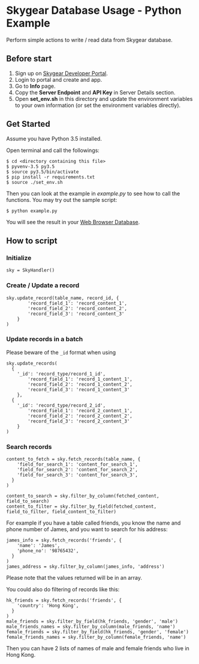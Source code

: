 # Skygear Database Usage - Python Example

Perform simple actions to write / read data from Skygear database.

## Before start
 1. Sign up on [Skygear Developer Portal](https://portal.skygear.io).
 2. Login to portal and create and app.
 3. Go to **Info** page.
 4. Copy the **Server Endpoint** and **API Key** in Server Details section.
 5. Open **set_env.sh** in this directory and update the environment variables to your own information (or set the environment variables directly).

## Get Started

Assume you have Python 3.5 installed.

Open terminal and call the followings:

```
$ cd <directory containing this file>
$ pyvenv-3.5 py3.5
$ source py3.5/bin/activate
$ pip install -r requirements.txt
$ source ./set_env.sh
```

Then you can look at the example in *example.py* to see how to call the functions. You may try out the sample script:

```
$ python example.py
```
You will see the result in your [Web Browser Database](https://portal.skygear.io/browser/index.html).

## How to script

### Initialize

```
sky = SkyHandler()
```

### Create / Update a record

```
sky.update_record(table_name, record_id, {
		'record_field_1': 'record_content_1',
		'record_field_2': 'record_content_2',
		'record_field_3': 'record_content_3'
	}
)
```

### Update records in a batch

Please beware of the `_id` format when using

```
sky.update_records(
  {
    '_id': 'record_type/record_1_id',
		'record_field_1': 'record_1_content_1',
		'record_field_2': 'record_1_content_2',
		'record_field_3': 'record_1_content_3'
	},
  {
    '_id': 'record_type/record_2_id',
		'record_field_1': 'record_2_content_1',
		'record_field_2': 'record_2_content_2',
		'record_field_3': 'record_2_content_3'
	}
)
```

### Search records

```
content_to_fetch = sky.fetch_records(table_name, {
    'field_for_search_1': 'content_for_search_1',
    'field_for_search_2': 'content_for_search_2',
    'field_for_search_3': 'content_for_search_3',
  }
)

content_to_search = sky.filter_by_column(fetched_content, field_to_search)
content_to_filter = sky.filter_by_field(fetched_content, field_to_filter, field_content_to_filter)
```

For example if you have a table called friends, you know the name and phone number of James, and you want to search for his address:

```
james_info = sky.fetch_records('friends', {
    'name': 'James',
    'phone_no': '98765432',
  }
)
james_address = sky.filter_by_column(james_info, 'address')
```
Please note that the values returned will be in an array.

You could also do filtering of records like this:

```
hk_friends = sky.fetch_records('friends', {
    'country': 'Hong Kong',
  }
)
male_friends = sky.filter_by_field(hk_friends, 'gender', 'male')
male_friends_names = sky.filter_by_column(male_friends, 'name')
female_friends = sky.filter_by_field(hk_friends, 'gender', 'female')
female_friends_names = sky.filter_by_column(female_friends, 'name')
```

Then you can have 2 lists of names of male and female friends who live in Hong Kong.
